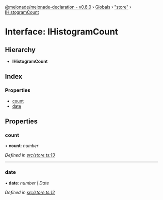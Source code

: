 [@melonade/melonade-declaration - v0.8.0](../README.md) › [Globals](../globals.md) › ["store"](../modules/_store_.md) › [IHistogramCount](_store_.ihistogramcount.md)

# Interface: IHistogramCount

## Hierarchy

* **IHistogramCount**

## Index

### Properties

* [count](_store_.ihistogramcount.md#count)
* [date](_store_.ihistogramcount.md#date)

## Properties

###  count

• **count**: *number*

*Defined in [src/store.ts:13](https://github.com/devit-tel/melonade-declaration/blob/eb487fd/src/store.ts#L13)*

___

###  date

• **date**: *number | Date*

*Defined in [src/store.ts:12](https://github.com/devit-tel/melonade-declaration/blob/eb487fd/src/store.ts#L12)*
